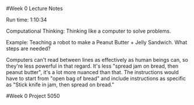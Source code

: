 #Week 0 Lecture Notes

Run time: 1:10:34


Computational Thinking: Thinking like a computer to solve problems.

Example: Teaching a robot to make a Peanut Butter + Jelly Sandwich. What steps are needed?

Computers can't read between lines as effectively as human beings can, so they're less powerful in that regard. It's less "spread jam on bread, then peanut butter", it's a lot more nuanced than that. The instructions would have to start from "open bag of bread" and include instructions as specific as "Stick knife in jam, then spread on bread."



#Week 0 Project 5050